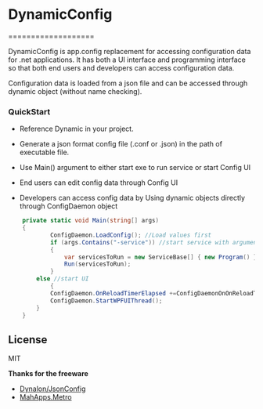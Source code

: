 # DynamicConfig
===================

DynamicConfig is app.config replacement for accessing configuration data for .net applications. It has both a UI interface and programming interface so that both end users and developers can access configuration data.

Configuration data is loaded from a json file and can be accessed through dynamic object (without name checking).

### QuickStart 
- Reference Dynamic in your project. 
- Generate a json format config file (.conf or .json) in the path of executable file.
- Use Main() argument to either start exe to run service or start Config UI
    
- End users can edit config data through Config UI
- Developers can access config data by Using dynamic objects directly through ConfigDaemon object 

```c#
    private static void Main(string[] args)
    {
    		ConfigDaemon.LoadConfig(); //Load values first
			if (args.Contains("-service")) //start service with arguments
    		{
    			var servicesToRun = new ServiceBase[] { new Program() };
    			Run(servicesToRun);
			}
		else //start UI
    		{
            ConfigDaemon.OnReloadTimerElapsed +=ConfigDaemonOnOnReloadTimerElapsed; 
            ConfigDaemon.StartWPFUIThread();
	    }
    }
```

License
----

MIT


**Thanks for the freeware**

- [Dynalon/JsonConfig](https://github.com/Dynalon/JsonConfig)
- [MahApps.Metro](https://github.com/MahApps/MahApps.Metro)

